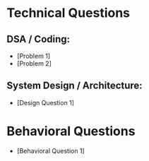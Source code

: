 # Technical Questions

## DSA / Coding:
- [Problem 1]
- [Problem 2]

## System Design / Architecture:
- [Design Question 1]

# Behavioral Questions
- [Behavioral Question 1]
